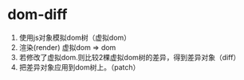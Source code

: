 # dom-diff

1. 使用js对象模拟dom树（虚拟dom）
2. 渲染(render) 虚拟dom => dom
3. 若修改了虚拟dom.则比较2棵虚拟dom树的差异，得到差异对象（diff）
4. 把差异对象应用到dom树上。（patch）
